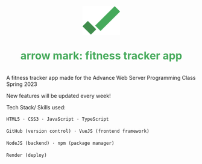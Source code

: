 <div style="display: flex; justify-content: center; align-items: center;">
  <img src="logo.png" alt="Logo" width="100">
</div>

<div style="display: flex; justify-content: center; align-items: center;">
  <h1 style="color: #46aa5b">arrow mark: fitness tracker app</h1>
</div>

A fitness tracker app made for the Advance Web Server Programming Class Spring 2023

New features will be updated every week!

Tech Stack/ Skills used:

```
HTML5 · CSS3 · JavaScript · TypeScript

GitHub (version control) · VueJS (frontend framework) 

NodeJS (backend) · npm (package manager)

Render (deploy)
```